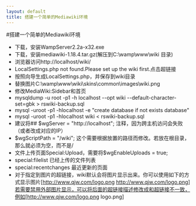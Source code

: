 ```yaml
---
layout: default
title: 搭建一个简单的Mediawiki环境
---
```

#搭建一个简单的Mediawiki环境

* 下载，安装WampServer2.2a-x32.exe
* 下载，安装mediawiki-1.18.4.tar.gz(解压到C:\wamp\www\wiki 目录)
* 浏览器访问http://localhost/wiki/
* LocalSettings.php not found.Please set up the wiki first.点击超链接
* 按照向导生成LocalSettings.php，并保存到wiki目录
* 替换图片C:\wamp\www\wiki\skins\common\images\wiki.png
* 修改MediaWiki:Sidebar和首页
* mysqldump -u root -p1 -h localhost --opt wiki --default-character-set=gbk > rswiki-backup.sql
* mysql -uroot -p1 -hlocalhost -e "create database if not exists database"
* mysql -uroot -p1 -hlocalhost wiki < rswiki-backup.sql
* 建议将## $wgServer           = "http://localhost"; 注释，因为跨主机访问会失败（或者改成对应的IP）
* $wgScriptPath       = "/wiki";  这个需要根据放置的路径而修改。若放在根目录，那么就必须为空，而不是/
* 文件上传页面Special:Upload，需要将$wgEnableUploads		= true;
* special:filelist  已经上传的文件列表
* special:recentchanges  最近更新的页面
* 对于指定到图片的超链接，wiki默认会将图片显示出来。你可以使用如下的方式显示图片[http://www.qjw.com/logo.png http://www.qjw.com/logo.png]若需要禁用外部图片显示，可以将后面的超链接描述修改成和超链接不一致，例如[http://www.qjw.com/logo.png logo.png]